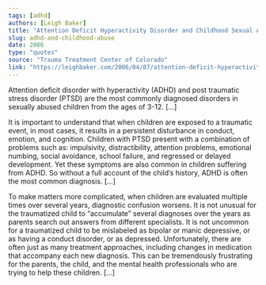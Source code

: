 ```yaml
---
tags: [adhd]
authors: [Leigh Baker]
title: "Attention Deficit Hyperactivity Disorder and Childhood Sexual Abuse"
slug: adhd-and-childhood-abuse
date: 2006
type: "quotes"
source: "Trauma Treatment Center of Colorado"
link: "https://leighbaker.com/2006/04/07/attention-deficit-hyperactivity-disorder-and-childhood-sexual-abuse/"
---
```


Attention deficit disorder with hyperactivity (ADHD) and post traumatic stress disorder (PTSD) are the most commonly diagnosed disorders in sexually abused children from the ages of 3-12. […]

It is important to understand that when children are exposed to a traumatic event, in most cases, it results in a persistent disturbance in conduct, emotion, and cognition. Children with PTSD present with a combination of problems such as: impulsivity, distractibility, attention problems, emotional numbing, social avoidance, school failure, and regressed or delayed development. Yet these symptoms are also common in children suffering from ADHD. So without a full account of the child’s history, ADHD is often the most common diagnosis. […]

To make matters more complicated, when children are evaluated multiple times over several years, diagnostic confusion worsens. It is not unusual for the traumatized child to “accumulate” several diagnoses over the years as parents search out answers from different specialists. It is not uncommon for a traumatized child to be mislabeled as bipolar or manic depressive, or as having a conduct disorder, or as depressed. Unfortunately, there are often just as many treatment approaches, including changes in medication that accompany each new diagnosis. This can be tremendously frustrating for the parents, the child, and the mental health professionals who are trying to help these children. […]